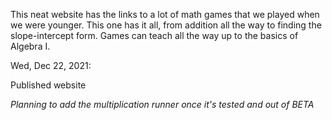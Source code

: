 This neat website has the links to a lot of math games that we played when we were younger. This one has it all, from addition all the way to finding the slope-intercept form. Games can teach all the way up to the basics of Algebra I.

Wed, Dec 22, 2021:

Published website

*Planning to add the multiplication runner once it's tested and out of BETA*
